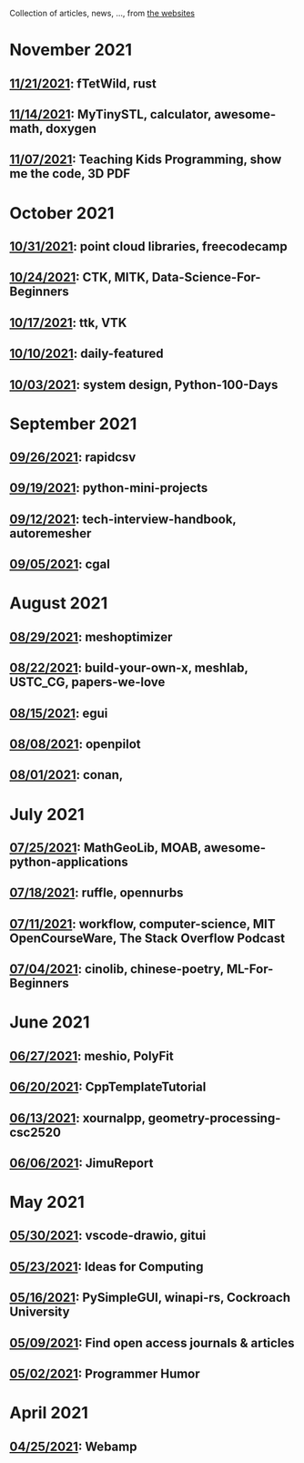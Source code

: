 Collection of articles, news, ..., from [the websites](sources.md)

# November 2021
## [11/21/2021](2021/1121.md): fTetWild, rust
## [11/14/2021](2021/1114.md): MyTinySTL, calculator, awesome-math, doxygen
## [11/07/2021](2021/1107.md): Teaching Kids Programming, show me the code, 3D PDF

# October 2021
## [10/31/2021](2021/1031.md): point cloud libraries, freecodecamp
## [10/24/2021](2021/1024.md): CTK, MITK, Data-Science-For-Beginners
## [10/17/2021](2021/1017.md): ttk, VTK
## [10/10/2021](2021/1010.md): daily-featured
## [10/03/2021](2021/1003.md): system design, Python-100-Days

# September 2021
## [09/26/2021](2021/0926.md): rapidcsv
## [09/19/2021](2021/0919.md): python-mini-projects
## [09/12/2021](2021/0912.md): tech-interview-handbook, autoremesher
## [09/05/2021](2021/0905.md): cgal

# August 2021
## [08/29/2021](2021/0829.md): meshoptimizer
## [08/22/2021](2021/0822.md): build-your-own-x, meshlab, USTC_CG, papers-we-love
## [08/15/2021](2021/0815.md): egui
## [08/08/2021](2021/0808.md): openpilot
## [08/01/2021](2021/0801.md): conan, 

# July 2021
## [07/25/2021](2021/0725.md): MathGeoLib, MOAB, awesome-python-applications
## [07/18/2021](2021/0718.md): ruffle, opennurbs
## [07/11/2021](2021/0711.md): workflow, computer-science, MIT OpenCourseWare, The Stack Overflow Podcast
## [07/04/2021](2021/0704.md): cinolib, chinese-poetry, ML-For-Beginners

# June 2021
## [06/27/2021](2021/0627.md): meshio, PolyFit
## [06/20/2021](2021/0620.md): CppTemplateTutorial
## [06/13/2021](2021/0613.md): xournalpp, geometry-processing-csc2520
## [06/06/2021](2021/0606.md): JimuReport

# May 2021
## [05/30/2021](2021/0530.md): vscode-drawio, gitui
## [05/23/2021](2021/0523.md): Ideas for Computing
## [05/16/2021](2021/0516.md): PySimpleGUI, winapi-rs, Cockroach University
## [05/09/2021](2021/0509.md): Find open access journals & articles
## [05/02/2021](2021/0502.md): Programmer Humor

# April 2021
## [04/25/2021](2021/0425.md): Webamp
